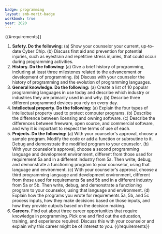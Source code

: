 ```yaml
---
badge: programming
layout: smb-merit-badge
workbook: true
year: 2020
---
```


{{#requirements}}
1. **Safety. Do the following:**
    (a) Show your counselor your current, up-to-date Cyber Chip.
    (b) Discuss first aid and prevention for potential injuries, such as eyestrain and repetitive stress injuries, that could occur during programming activities.
2. **History. Do the following:**
    (a) Give a brief history of programming, including at least three milestones related to the advancement or development of programming.
    (b) Discuss with your counselor the history of programming and the evolution of programming languages.
3. **General knowledge. Do the following:**
    (a) Create a list of 10 popular programming languages in use today and describe which industry or industries they are primarily used in and why.
    (b) Describe three different programmed devices you rely on every day.
4. **Intellectual property. Do the following:**
    (a) Explain the four types of intellectual property used to protect computer programs.
    (b) Describe the difference between licensing and owning software.
    (c) Describe the differences between freeware, open source, and commercial software, and why it is important to respect the terms of use of each.
5. **Projects. Do the following:**
    (a) With your counselor's approval, choose a sample program. Modify the code or add a function or subroutine to it. Debug and demonstrate the modified program to your counselor.
    (b) With your counselor's approval, choose a second programming language and development environment, different from those used for requirement 5a and in a different industry from 5a. Then write, debug, and demonstrate a functioning program to your counselor, using that language and environment.
    (c) With your counselor's approval, choose a third programming language and development environment, different from those used for requirements 5a and 5b and in a different industry from 5a or 5b. Then write, debug, and demonstrate a functioning program to your counselor, using that language and environment.
    (d) Explain how the programs you wrote for requirements 5a, 5b, and 5c process inputs, how they make decisions based on those inputs, and how they provide outputs based on the decision making.
6. **Careers.** Find out about three career opportunities that require knowledge in programming. Pick one and find out the education, training, and experience required. Discuss this with your counselor and explain why this career might be of interest to you.
{{/requirements}}

